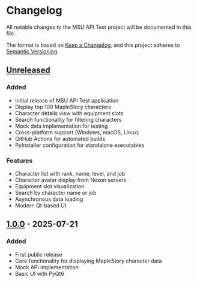 # Changelog

All notable changes to the MSU API Test project will be documented in this file.

The format is based on [Keep a Changelog](https://keepachangelog.com/en/1.0.0/),
and this project adheres to [Semantic Versioning](https://semver.org/spec/v2.0.0.html).

## [Unreleased]

### Added
- Initial release of MSU API Test application
- Display top 100 MapleStory characters
- Character details view with equipment slots
- Search functionality for filtering characters
- Mock data implementation for testing
- Cross-platform support (Windows, macOS, Linux)
- GitHub Actions for automated builds
- PyInstaller configuration for standalone executables

### Features
- Character list with rank, name, level, and job
- Character avatar display from Nexon servers
- Equipment slot visualization
- Search by character name or job
- Asynchronous data loading
- Modern Qt-based UI

## [1.0.0] - 2025-07-21

### Added
- First public release
- Core functionality for displaying MapleStory character data
- Mock API implementation
- Basic UI with PyQt6

[Unreleased]: https://github.com/Hakhyun-Kim/MSU_API_Test/compare/v1.0.0...HEAD
[1.0.0]: https://github.com/Hakhyun-Kim/MSU_API_Test/releases/tag/v1.0.0 